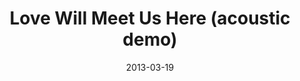 ---
layout: music 
title: "Love Will Meet Us Here (acoustic demo)"
date: 2013-03-19 
description: "Here's an acoustic demo of a song we just wrote called \"Love Will Meet Us Here.\" (Andrea said her singing was off, but we don't know what she's talking about.) Enjoy this music over your rice and beans, and prepare to hear the full kick-in-the-pants version on Easter weekend."
audio: "http://www.crossroads.net/players/media/hq/Love%20Will%20Meet%20Us%20Here%20(acoustic%20demo).mp3"
audio-duration: "03:11"
src: "http://s3.amazonaws.com/crossroads-media/images/legacy/content/DefaultVideoImage.jpg"
---